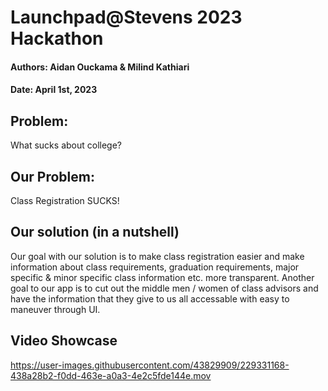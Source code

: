 # Launchpad@Stevens 2023 Hackathon
#### Authors: Aidan Ouckama & Milind Kathiari
#### Date: April 1st, 2023

## Problem:
What sucks about college?

## Our Problem:
Class Registration SUCKS!

## Our solution (in a nutshell)
Our goal with our solution is to make class registration easier and make information about class requirements, graduation requirements, major specific & minor specific class information etc. more transparent. Another goal to our app is to cut out the middle men / women of class advisors and have the information that they give to us all accessable with easy to maneuver through UI.

## Video Showcase
https://user-images.githubusercontent.com/43829909/229331168-438a28b2-f0dd-463e-a0a3-4e2c5fde144e.mov

